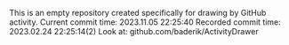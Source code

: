 This is an empty repository created specifically for drawing by GitHub activity.
Current commit time: 2023.11.05 22:25:40
Recorded commit time: 2023.02.24 22:25:14(2)
Look at: github.com/baderik/ActivityDrawer
